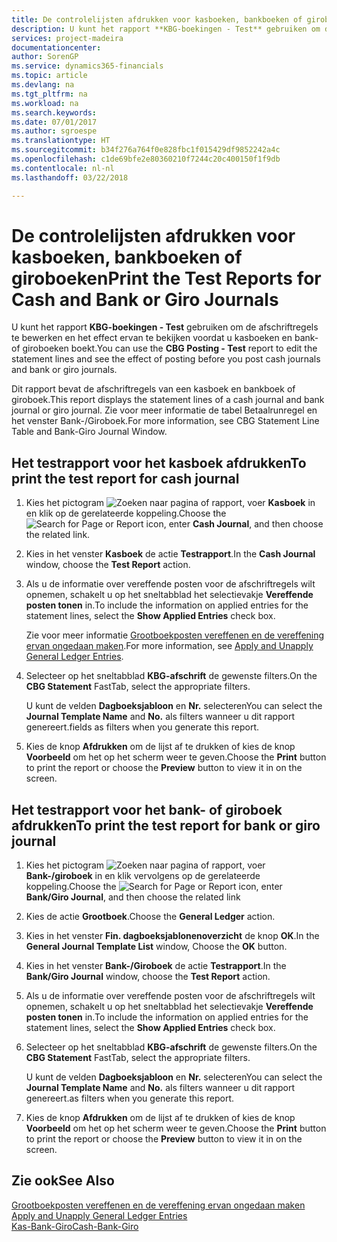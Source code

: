 ```yaml
---
title: De controlelijsten afdrukken voor kasboeken, bankboeken of giroboeken
description: U kunt het rapport **KBG-boekingen - Test** gebruiken om de afschriftregels te bewerken en het effect ervan te bekijken voordat u kasboeken en bank- of giroboeken boekt.
services: project-madeira
documentationcenter: 
author: SorenGP
ms.service: dynamics365-financials
ms.topic: article
ms.devlang: na
ms.tgt_pltfrm: na
ms.workload: na
ms.search.keywords: 
ms.date: 07/01/2017
ms.author: sgroespe
ms.translationtype: HT
ms.sourcegitcommit: b34f276a764f0e828fbc1f015429df9852242a4c
ms.openlocfilehash: c1de69bfe2e80360210f7244c20c400150f1f9db
ms.contentlocale: nl-nl
ms.lasthandoff: 03/22/2018

---
```

# <a name="print-the-test-reports-for-cash-and-bank-or-giro-journals"></a><span data-ttu-id="197b3-103">De controlelijsten afdrukken voor kasboeken, bankboeken of giroboeken</span><span class="sxs-lookup"><span data-stu-id="197b3-103">Print the Test Reports for Cash and Bank or Giro Journals</span></span>
<span data-ttu-id="197b3-104">U kunt het rapport **KBG-boekingen - Test** gebruiken om de afschriftregels te bewerken en het effect ervan te bekijken voordat u kasboeken en bank- of giroboeken boekt.</span><span class="sxs-lookup"><span data-stu-id="197b3-104">You can use the **CBG Posting - Test** report to edit the statement lines and see the effect of posting before you post cash journals and bank or giro journals.</span></span>  

<span data-ttu-id="197b3-105">Dit rapport bevat de afschriftregels van een kasboek en bankboek of giroboek.</span><span class="sxs-lookup"><span data-stu-id="197b3-105">This report displays the statement lines of a cash journal and bank journal or giro journal.</span></span> <span data-ttu-id="197b3-106">Zie voor meer informatie de tabel Betaalrunregel en het venster Bank-/Giroboek.</span><span class="sxs-lookup"><span data-stu-id="197b3-106">For more information, see CBG Statement Line Table and Bank-Giro Journal Window.</span></span>  

## <a name="to-print-the-test-report-for-cash-journal"></a><span data-ttu-id="197b3-107">Het testrapport voor het kasboek afdrukken</span><span class="sxs-lookup"><span data-stu-id="197b3-107">To print the test report for cash journal</span></span>  

1.  <span data-ttu-id="197b3-108">Kies het pictogram ![Zoeken naar pagina of rapport](../../media/ui-search/search_small.png "pictogram Zoeken naar pagina of rapport"), voer **Kasboek** in en klik op de gerelateerde koppeling.</span><span class="sxs-lookup"><span data-stu-id="197b3-108">Choose the ![Search for Page or Report](../../media/ui-search/search_small.png "Search for Page or Report icon") icon, enter **Cash Journal**, and then choose the related link.</span></span>  
2.  <span data-ttu-id="197b3-109">Kies in het venster **Kasboek** de actie **Testrapport**.</span><span class="sxs-lookup"><span data-stu-id="197b3-109">In the **Cash Journal** window, choose the **Test Report** action.</span></span>  
3.  <span data-ttu-id="197b3-110">Als u de informatie over vereffende posten voor de afschriftregels wilt opnemen, schakelt u op het sneltabblad het selectievakje **Vereffende posten tonen** in.</span><span class="sxs-lookup"><span data-stu-id="197b3-110">To include the information on applied entries for the statement lines, select the **Show Applied Entries** check box.</span></span>  

    <span data-ttu-id="197b3-111">Zie voor meer informatie [Grootboekposten vereffenen en de vereffening ervan ongedaan maken](how-to-apply-and-unapply-general-ledger-entries.md).</span><span class="sxs-lookup"><span data-stu-id="197b3-111">For more information, see [Apply and Unapply General Ledger Entries](how-to-apply-and-unapply-general-ledger-entries.md).</span></span>  

4.  <span data-ttu-id="197b3-112">Selecteer op het sneltabblad **KBG-afschrift** de gewenste filters.</span><span class="sxs-lookup"><span data-stu-id="197b3-112">On the **CBG Statement** FastTab, select the appropriate filters.</span></span>  

    <span data-ttu-id="197b3-113">U kunt de velden **Dagboeksjabloon** en **Nr.** selecteren</span><span class="sxs-lookup"><span data-stu-id="197b3-113">You can select the **Journal Template Name** and **No.**</span></span> <span data-ttu-id="197b3-114">als filters wanneer u dit rapport genereert.</span><span class="sxs-lookup"><span data-stu-id="197b3-114">fields as filters when you generate this report.</span></span>  
5.  <span data-ttu-id="197b3-115">Kies de knop **Afdrukken** om de lijst af te drukken of kies de knop **Voorbeeld** om het op het scherm weer te geven.</span><span class="sxs-lookup"><span data-stu-id="197b3-115">Choose the **Print** button to print the report or choose the **Preview** button to view it in on the screen.</span></span>  

## <a name="to-print-the-test-report-for-bank-or-giro-journal"></a><span data-ttu-id="197b3-116">Het testrapport voor het bank- of giroboek afdrukken</span><span class="sxs-lookup"><span data-stu-id="197b3-116">To print the test report for bank or giro journal</span></span>  

1.  <span data-ttu-id="197b3-117">Kies het pictogram ![Zoeken naar pagina of rapport](../../media/ui-search/search_small.png "pictogram Zoeken naar pagina of rapport"), voer **Bank-/giroboek** in en klik vervolgens op de gerelateerde koppeling.</span><span class="sxs-lookup"><span data-stu-id="197b3-117">Choose the ![Search for Page or Report](../../media/ui-search/search_small.png "Search for Page or Report icon") icon, enter **Bank/Giro Journal**, and then choose the related link</span></span>  
2.  <span data-ttu-id="197b3-118">Kies de actie **Grootboek**.</span><span class="sxs-lookup"><span data-stu-id="197b3-118">Choose the **General Ledger** action.</span></span>  
3.  <span data-ttu-id="197b3-119">Kies in het venster **Fin. dagboeksjablonenoverzicht** de knop **OK**.</span><span class="sxs-lookup"><span data-stu-id="197b3-119">In the **General Journal Template List** window, Choose the **OK** button.</span></span>  
4.  <span data-ttu-id="197b3-120">Kies in het venster **Bank-/Giroboek** de actie **Testrapport**.</span><span class="sxs-lookup"><span data-stu-id="197b3-120">In the **Bank/Giro Journal** window, choose the **Test Report** action.</span></span>  
5.  <span data-ttu-id="197b3-121">Als u de informatie over vereffende posten voor de afschriftregels wilt opnemen, schakelt u op het sneltabblad het selectievakje **Vereffende posten tonen** in.</span><span class="sxs-lookup"><span data-stu-id="197b3-121">To include the information on applied entries for the statement lines, select the **Show Applied Entries** check box.</span></span>  
6.  <span data-ttu-id="197b3-122">Selecteer op het sneltabblad **KBG-afschrift** de gewenste filters.</span><span class="sxs-lookup"><span data-stu-id="197b3-122">On the **CBG Statement** FastTab, select the appropriate filters.</span></span>  

    <span data-ttu-id="197b3-123">U kunt de velden **Dagboeksjabloon** en **Nr.** selecteren</span><span class="sxs-lookup"><span data-stu-id="197b3-123">You can select the **Journal Template Name** and **No.**</span></span> <span data-ttu-id="197b3-124">als filters wanneer u dit rapport genereert.</span><span class="sxs-lookup"><span data-stu-id="197b3-124">as filters when you generate this report.</span></span>  

7.  <span data-ttu-id="197b3-125">Kies de knop **Afdrukken** om de lijst af te drukken of kies de knop **Voorbeeld** om het op het scherm weer te geven.</span><span class="sxs-lookup"><span data-stu-id="197b3-125">Choose the **Print** button to print the report or choose the **Preview** button to view it in on the screen.</span></span>  

## <a name="see-also"></a><span data-ttu-id="197b3-126">Zie ook</span><span class="sxs-lookup"><span data-stu-id="197b3-126">See Also</span></span>  
 <span data-ttu-id="197b3-127">[Grootboekposten vereffenen en de vereffening ervan ongedaan maken](how-to-apply-and-unapply-general-ledger-entries.md) </span><span class="sxs-lookup"><span data-stu-id="197b3-127">[Apply and Unapply General Ledger Entries](how-to-apply-and-unapply-general-ledger-entries.md) </span></span>  
 [<span data-ttu-id="197b3-128">Kas-Bank-Giro</span><span class="sxs-lookup"><span data-stu-id="197b3-128">Cash-Bank-Giro</span></span>](cash-bank-giro.md)

